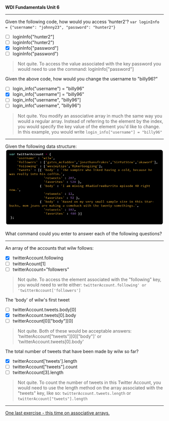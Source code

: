**WDI Fundamentals Unit 6**

---

Given the following code, how would you access 'hunter2'?
`var loginInfo = {"username": "johnny23", "password": "hunter2"}`

- [ ] loginInfo["hunter2"]
- [ ] loginInfo("hunter2")
- [x] loginInfo["password"]
- [ ] loginInfo("password")

> Not quite.
> To access the value associated with the key password you would need to use
> the command: loginInfo["password"]

Given the above code, how would you change the username to "billy96?"

- [ ] login_info("username") = "billy96"
- [x] login_info["username"] = "billy96"
- [ ] login_info["username", "billy96"]
- [ ] login_info("username", "billy96")

> Not quite.
> You modify an associative array in much the same way you would a regular array. Instead of referring to the element by the index, you would specify the key value of the element you'd like to change.
> In this example, you would write `login_info["username"] = "billy96"`

---

Given the following data structure: ![:image](../assets/chapter6/q5.png)

What command could you enter to answer each of the following questions?

---

An array of the accounts that wilw follows:

- [x] twitterAccount.following
- [ ] twitterAcount[1]
- [ ] twitterAccount="followers"

> Not quite.
> To access the element associated with the "following" key, you would need to
> write either: `twitterAccount.following' or 'twitterAccount['followers']`

The 'body' of wilw's first tweet

- [ ] twitterAccount.tweets.body[0]
- [x] twitterAccount.tweets[0].body
- [ ] twitterAccount[0]["body"][0]

> Not quite.
> Both of these would be acceptable answers:
> 'twitterAccount["tweets"][0]["body"]' or 'twitterAccount.tweets[0].body'

The total number of tweets that have been made by wilw so far?

- [x] twitterAccount['tweets'].length
- [ ] twitterAccount["tweets"].count
- [ ] twitterAccount[3].length

> Not quite.
> To count the number of tweets in this Twitter Account, you would need to use
> the length method on the array associated with the "tweets" key, like so:
> `twitterAccount.tweets.length` or `twitterAccount["tweets"].length`

---

[One last exercise - this time on associative arrays.](10_exercise.md)

